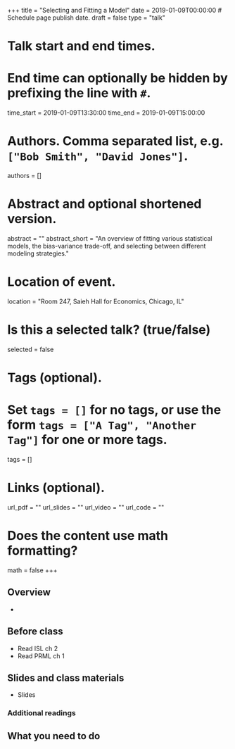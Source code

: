 +++
title = "Selecting and Fitting a Model"
date = 2019-01-09T00:00:00  # Schedule page publish date.
draft = false
type = "talk"

# Talk start and end times.
#   End time can optionally be hidden by prefixing the line with `#`.
time_start = 2019-01-09T13:30:00
time_end = 2019-01-09T15:00:00

# Authors. Comma separated list, e.g. `["Bob Smith", "David Jones"]`.
authors = []

# Abstract and optional shortened version.
abstract = ""
abstract_short = "An overview of fitting various statistical models, the bias-variance trade-off, and selecting between different modeling strategies."

# Location of event.
location = "Room 247, Saieh Hall for Economics, Chicago, IL"

# Is this a selected talk? (true/false)
selected = false

# Tags (optional).
#   Set `tags = []` for no tags, or use the form `tags = ["A Tag", "Another Tag"]` for one or more tags.
tags = []

# Links (optional).
url_pdf = ""
url_slides = ""
url_video = ""
url_code = ""

# Does the content use math formatting?
math = false
+++

## Overview

* 

## Before class

* Read ISL ch 2
* Read PRML ch 1

## Slides and class materials

* Slides

### Additional readings


## What you need to do

